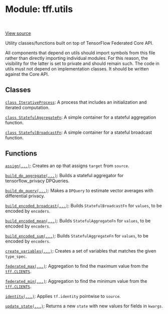<div itemscope itemtype="http://developers.google.com/ReferenceObject">
<meta itemprop="name" content="tff.utils" />
<meta itemprop="path" content="Stable" />
</div>

# Module: tff.utils

<table class="tfo-notebook-buttons tfo-api" align="left">
</table>

<a target="_blank" href="http://github.com/tensorflow/federated/tree/master/tensorflow_federated/python/core/utils/__init__.py">View
source</a>

Utility classes/functions built on top of TensorFlow Federated Core API.

<!-- Placeholder for "Used in" -->

All components that depend on utils should import symbols from this file rather
than directly importing individual modules. For this reason, the visibility for
the latter is set to private and should remain such. The code in utils must not
depend on implementation classes. It should be written against the Core API.

## Classes

[`class IterativeProcess`](../tff/utils/IterativeProcess.md): A process that
includes an initialization and iterated computation.

[`class StatefulAggregateFn`](../tff/utils/StatefulAggregateFn.md): A simple
container for a stateful aggregation function.

[`class StatefulBroadcastFn`](../tff/utils/StatefulBroadcastFn.md): A simple
container for a stateful broadcast function.

## Functions

[`assign(...)`](../tff/utils/assign.md): Creates an op that assigns `target`
from `source`.

[`build_dp_aggregate(...)`](../tff/utils/build_dp_aggregate.md): Builds a
stateful aggregator for tensorflow_privacy DPQueries.

[`build_dp_query(...)`](../tff/utils/build_dp_query.md): Makes a `DPQuery` to
estimate vector averages with differential privacy.

[`build_encoded_broadcast(...)`](../tff/utils/build_encoded_broadcast.md):
Builds `StatefulBroadcastFn` for `values`, to be encoded by `encoders`.

[`build_encoded_mean(...)`](../tff/utils/build_encoded_mean.md): Builds
`StatefulAggregateFn` for `values`, to be encoded by `encoders`.

[`build_encoded_sum(...)`](../tff/utils/build_encoded_sum.md): Builds
`StatefulAggregateFn` for `values`, to be encoded by `encoders`.

[`create_variables(...)`](../tff/utils/create_variables.md): Creates a set of
variables that matches the given `type_spec`.

[`federated_max(...)`](../tff/utils/federated_max.md): Aggregation to find the
maximum value from the <a href="../tff.md#CLIENTS"><code>tff.CLIENTS</code></a>.

[`federated_min(...)`](../tff/utils/federated_min.md): Aggregation to find the
minimum value from the <a href="../tff.md#CLIENTS"><code>tff.CLIENTS</code></a>.

[`identity(...)`](../tff/utils/identity.md): Applies `tf.identity` pointwise to
`source`.

[`update_state(...)`](../tff/utils/update_state.md): Returns a new `state` with
new values for fields in `kwargs`.
